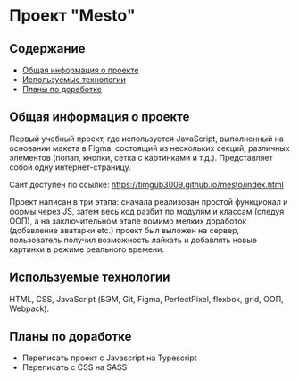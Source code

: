 # Проект "Mesto" 

## Содержание
* [Общая информация о проекте](#общая-информация-о-проекте)
* [Используемые технологии](#используемые-технологии)
* [Планы по доработке](#планы-по-доработке)

## Общая информация о проекте
Первый учебный проект, где используется JavaScript, выполненный на основании макета в Figma, состоящий из нескольких секций, различных элементов (попап, кнопки, сетка с картинками и т.д.). Представляет собой одну интернет-страницу.

Сайт доступен по ссылке: https://timgub3009.github.io/mesto/index.html

Проект написан в три этапа: сначала реализован простой функционал и формы через JS, затем весь код разбит по модулям и классам (следуя ООП), а на заключительном этапе помимо мелких доработок (добавление аватарки etc.) проект был выложен на сервер, пользователь получил возможность лайкать и добавлять новые картинки в режиме реального времени. 

## Используемые технологии
HTML, CSS, JavaScript (БЭМ, Git, Figma, PerfectPixel, flexbox, grid, ООП, Webpack). 

## Планы по доработке
* Переписать проект с Javascript на Typescript
* Переписать с CSS на SASS
